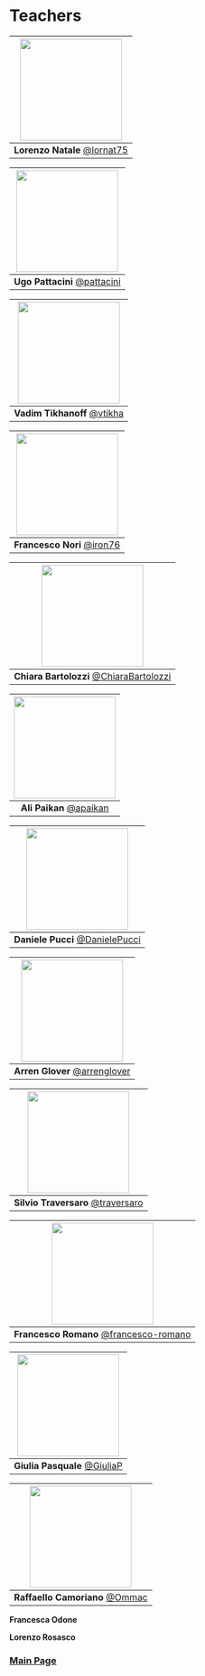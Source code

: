 # Teachers

|[<img src="https://github.com/lornat75.png" width="180">](https://github.com/lornat75)|
|:---:|
| **Lorenzo Natale** [@lornat75](https://github.com/lornat75)|

|[<img src="https://github.com/pattacini.png" width="180">](https://github.com/pattacini)|
|:---:|
| **Ugo Pattacini** [@pattacini](https://github.com/pattacini)|

|[<img src="https://github.com/vtikha.png" width="180">](https://github.com/vtikha)|
|:---:|
| **Vadim Tikhanoff** [@vtikha](https://github.com/vtikha)|

|[<img src="https://github.com/iron76.png" width="180">](https://github.com/iron76)|
|:---:|
| **Francesco Nori** [@iron76](https://github.com/iron76)|

|[<img src="https://github.com/ChiaraBartolozzi.png" width="180">](https://github.com/ChiaraBartolozzi)|
|:---:|
| **Chiara Bartolozzi** [@ChiaraBartolozzi](https://github.com/ChiaraBartolozzi)|

|[<img src="https://github.com/apaikan.png" width="180">](https://github.com/apaikan)|
|:---:|
| **Ali Paikan** [@apaikan](https://github.com/apaikan)|

|[<img src="https://github.com/DanielePucci.png" width="180">](https://github.com/DanielePucci)|
|:---:|
| **Daniele Pucci** [@DanielePucci](https://github.com/DanielePucci)|

|[<img src="https://github.com/arrenglover.png" width="180">](https://github.com/arrenglover)|
|:---:|
| **Arren Glover** [@arrenglover](https://github.com/arrenglover)|

|[<img src="https://github.com/traversaro.png" width="180">](https://github.com/traversaro)|
|:---:|
| **Silvio Traversaro** [@traversaro](https://github.com/traversaro)|

|[<img src="https://github.com/francesco-romano.png" width="180">](https://github.com/francesco-romano)|
|:---:|
| **Francesco Romano** [@francesco-romano](https://github.com/francesco-romano)|

|[<img src="https://github.com/GiuliaP.png" width="180">](https://github.com/GiuliaP)|
|:---:|
| **Giulia Pasquale** [@GiuliaP](https://github.com/GiuliaP)|

|[<img src="https://github.com/Ommac.png" width="180">](https://github.com/Ommac)|
|:---:|
| **Raffaello Camoriano** [@Ommac](https://github.com/Ommac)|

**Francesca Odone**

**Lorenzo Rosasco**

### [Main Page](./README.md)
